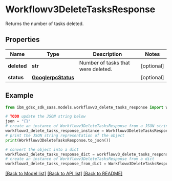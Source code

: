 # Workflowv3DeleteTasksResponse

Returns the number of tasks deleted.

## Properties

Name | Type | Description | Notes
------------ | ------------- | ------------- | -------------
**deleted** | **str** | Number of tasks that were deleted. | [optional] 
**status** | [**GooglerpcStatus**](GooglerpcStatus.md) |  | [optional] 

## Example

```python
from ibm_gdsc_sdk_saas.models.workflowv3_delete_tasks_response import Workflowv3DeleteTasksResponse

# TODO update the JSON string below
json = "{}"
# create an instance of Workflowv3DeleteTasksResponse from a JSON string
workflowv3_delete_tasks_response_instance = Workflowv3DeleteTasksResponse.from_json(json)
# print the JSON string representation of the object
print(Workflowv3DeleteTasksResponse.to_json())

# convert the object into a dict
workflowv3_delete_tasks_response_dict = workflowv3_delete_tasks_response_instance.to_dict()
# create an instance of Workflowv3DeleteTasksResponse from a dict
workflowv3_delete_tasks_response_from_dict = Workflowv3DeleteTasksResponse.from_dict(workflowv3_delete_tasks_response_dict)
```
[[Back to Model list]](../README.md#documentation-for-models) [[Back to API list]](../README.md#documentation-for-api-endpoints) [[Back to README]](../README.md)


